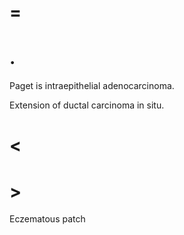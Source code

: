 # =

# .

Paget is intraepithelial adenocarcinoma.

Extension of ductal carcinoma in situ.

# <

# >

Eczematous patch
